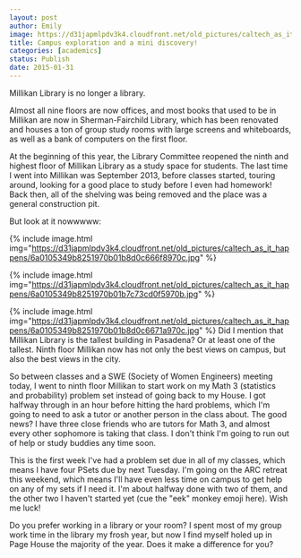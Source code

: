 ```yaml
---
layout: post
author: Emily
image: https://d31japmlpdv3k4.cloudfront.net/old_pictures/caltech_as_it_happens/6a0105349b8251970b01bb07e088c0970d.jpg
title: Campus exploration and a mini discovery! 
categories: [academics]
status: Publish
date: 2015-01-31
---
```



Millikan Library is no longer a library.

Almost all nine floors are now offices, and most books that used to be in Millikan are now in Sherman-Fairchild Library, which has been renovated and houses a ton of group study rooms with large screens and whiteboards, as well as a bank of computers on the first floor.

At the beginning of this year, the Library Committee reopened the ninth and highest floor of Millikan Library as a study space for students. The last time I went into Millikan was September 2013, before classes started, touring around, looking for a good place to study before I even had homework! Back then, all of the shelving was being removed and the place was a general construction pit.

But look at it nowwwww:


{% include image.html img="https://d31japmlpdv3k4.cloudfront.net/old_pictures/caltech_as_it_happens/6a0105349b8251970b01b8d0c666f8970c.jpg" %}


{% include image.html img="https://d31japmlpdv3k4.cloudfront.net/old_pictures/caltech_as_it_happens/6a0105349b8251970b01b7c73cd0f5970b.jpg" %}


{% include image.html img="https://d31japmlpdv3k4.cloudfront.net/old_pictures/caltech_as_it_happens/6a0105349b8251970b01b8d0c6671a970c.jpg" %}
Did I mention that Millikan Library is the tallest building in Pasadena? Or at least one of the tallest. Ninth floor Millikan now has not only the best views on campus, but also the best views in the city.

So between classes and a SWE (Society of Women Engineers) meeting today, I went to ninth floor Millikan to start work on my Math 3 (statistics and probability) problem set instead of going back to my House. I got halfway through in an hour before hitting the hard problems, which I'm going to need to ask a tutor or another person in the class about. The good news? I have three close friends who are tutors for Math 3, and almost every other sophomore is taking that class. I don't think I'm going to run out of help or study buddies any time soon.

This is the first week I've had a problem set due in all of my classes, which means I have four PSets due by next Tuesday. I'm going on the ARC retreat this weekend, which means I'll have even less time on campus to get help on any of my sets if I need it. I'm about halfway done with two of them, and the other two I haven't started yet (cue the "eek" monkey emoji here). Wish me luck!

Do you prefer working in a library or your room? I spent most of my group work time in the library my frosh year, but now I find myself holed up in Page House the majority of the year. Does it make a difference for you?

